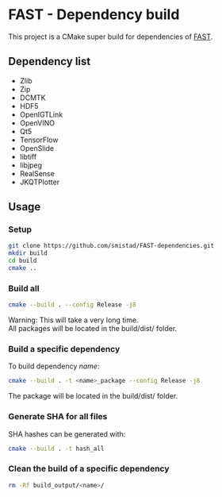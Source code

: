 # FAST - Dependency build

This project is a CMake super build for dependencies of [FAST](https://github.com/smistad/FAST/).

## Dependency list
* Zlib
* Zip
* DCMTK
* HDF5
* OpenIGTLink
* OpenVINO
* Qt5
* TensorFlow
* OpenSlide
* libtiff
* libjpeg
* RealSense
* JKQTPlotter

## Usage

### Setup
```bash
git clone https://github.com/smistad/FAST-dependencies.git
mkdir build
cd build
cmake ..
```

### Build all
```bash
cmake --build . --config Release -j8
```
Warning: This will take a very long time.  
All packages will be located in the build/dist/ folder.

### Build a specific dependency
To build dependency _name_:
```bash
cmake --build . -t <name>_package --config Release -j8
```
The package will be located in the build/dist/ folder.

### Generate SHA for all files
SHA hashes can be generated with:
```bash
cmake --build . -t hash_all
```

### Clean the build of a specific dependency
```bash
rm -Rf build_output/<name>/
```

